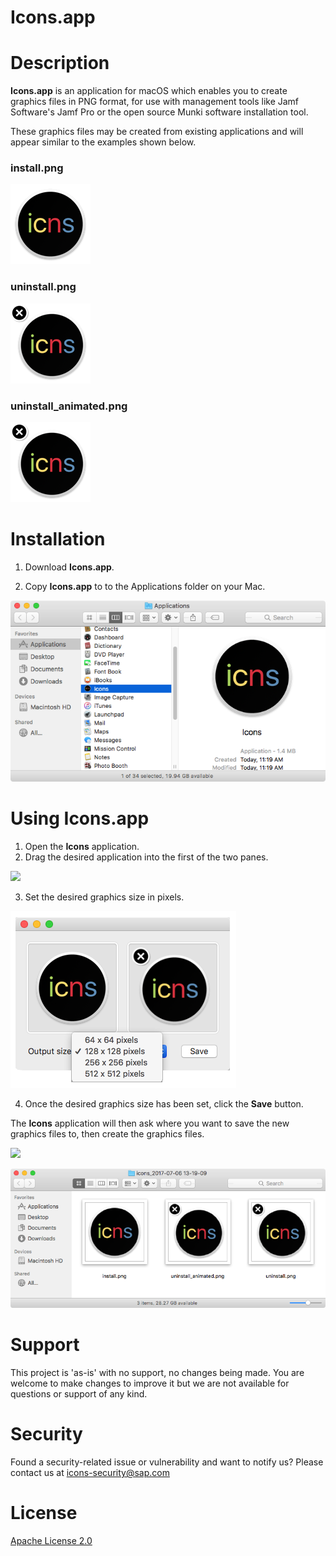 # Icons.app

Description 
===================================

**Icons.app** is an application for macOS which enables you to create graphics files in PNG format, for use with management tools like Jamf Software's Jamf Pro or the open source Munki software installation tool.  

These graphics files may be created from existing applications and will appear similar to the examples shown below.

### **install.png**

![](readme_images/install.png)

### **uninstall.png**

![](readme_images/uninstall.png)

### **uninstall_animated.png**

![](readme_images/uninstall_animated.png)




Installation
===================================

1. Download **Icons.app**.

2. Copy **Icons.app** to to the Applications folder on your Mac.

![](readme_images/install_icons_app_to_convenient_location.png)

Using Icons.app
===================================

1. Open the **Icons** application.
2. Drag the desired application into the first of the two panes.

 ![](readme_images/drag_and_drop_source_image.gif)

3. Set the desired graphics size in pixels.

![](readme_images/select_image_size.png)

4. Once the desired graphics size has been set, click the **Save** button.


The **Icons** application will then ask where you want to save the new graphics files to, then create the graphics files.


![](readme_images/create_png_files.gif)



![](readme_images/images_generated.png)

Support
===================================
This project is 'as-is' with no support, no changes being made.  You are welcome to make changes to improve it but we are not available for questions or support of any kind.

Security
===================================
Found a security-related issue or vulnerability and want to notify us? Please contact us at [icons-security@sap.com](mailto:icons-security@sap.com)

License
===================================

[Apache License 2.0](LICENSE)
